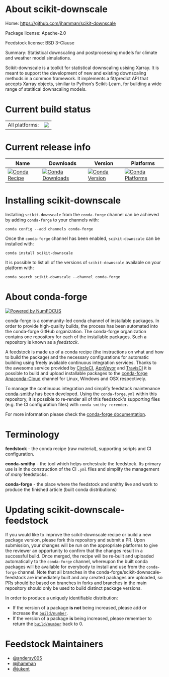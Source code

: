 About scikit-downscale
======================

Home: https://github.com/jhamman/scikit-downscale

Package license: Apache-2.0

Feedstock license: BSD 3-Clause

Summary: Statistical downscaling and postprocessing models for climate and weather model simulations.

Scikit-downscale is a toolkit for statistical downscaling usising Xarray. It is meant to
support the development of new and existing downscaling methods in a common framework. It
implements a fit/predict API that accepts Xarray objects, similiar to Python’s Scikit-Learn,
for building a wide range of statitical downscaling models.


Current build status
====================


<table><tr><td>All platforms:</td>
    <td>
      <a href="https://dev.azure.com/conda-forge/feedstock-builds/_build/latest?definitionId=10083&branchName=master">
        <img src="https://dev.azure.com/conda-forge/feedstock-builds/_apis/build/status/scikit-downscale-feedstock?branchName=master">
      </a>
    </td>
  </tr>
</table>

Current release info
====================

| Name | Downloads | Version | Platforms |
| --- | --- | --- | --- |
| [![Conda Recipe](https://img.shields.io/badge/recipe-scikit--downscale-green.svg)](https://anaconda.org/conda-forge/scikit-downscale) | [![Conda Downloads](https://img.shields.io/conda/dn/conda-forge/scikit-downscale.svg)](https://anaconda.org/conda-forge/scikit-downscale) | [![Conda Version](https://img.shields.io/conda/vn/conda-forge/scikit-downscale.svg)](https://anaconda.org/conda-forge/scikit-downscale) | [![Conda Platforms](https://img.shields.io/conda/pn/conda-forge/scikit-downscale.svg)](https://anaconda.org/conda-forge/scikit-downscale) |

Installing scikit-downscale
===========================

Installing `scikit-downscale` from the `conda-forge` channel can be achieved by adding `conda-forge` to your channels with:

```
conda config --add channels conda-forge
```

Once the `conda-forge` channel has been enabled, `scikit-downscale` can be installed with:

```
conda install scikit-downscale
```

It is possible to list all of the versions of `scikit-downscale` available on your platform with:

```
conda search scikit-downscale --channel conda-forge
```


About conda-forge
=================

[![Powered by NumFOCUS](https://img.shields.io/badge/powered%20by-NumFOCUS-orange.svg?style=flat&colorA=E1523D&colorB=007D8A)](http://numfocus.org)

conda-forge is a community-led conda channel of installable packages.
In order to provide high-quality builds, the process has been automated into the
conda-forge GitHub organization. The conda-forge organization contains one repository
for each of the installable packages. Such a repository is known as a *feedstock*.

A feedstock is made up of a conda recipe (the instructions on what and how to build
the package) and the necessary configurations for automatic building using freely
available continuous integration services. Thanks to the awesome service provided by
[CircleCI](https://circleci.com/), [AppVeyor](https://www.appveyor.com/)
and [TravisCI](https://travis-ci.com/) it is possible to build and upload installable
packages to the [conda-forge](https://anaconda.org/conda-forge)
[Anaconda-Cloud](https://anaconda.org/) channel for Linux, Windows and OSX respectively.

To manage the continuous integration and simplify feedstock maintenance
[conda-smithy](https://github.com/conda-forge/conda-smithy) has been developed.
Using the ``conda-forge.yml`` within this repository, it is possible to re-render all of
this feedstock's supporting files (e.g. the CI configuration files) with ``conda smithy rerender``.

For more information please check the [conda-forge documentation](https://conda-forge.org/docs/).

Terminology
===========

**feedstock** - the conda recipe (raw material), supporting scripts and CI configuration.

**conda-smithy** - the tool which helps orchestrate the feedstock.
                   Its primary use is in the construction of the CI ``.yml`` files
                   and simplify the management of *many* feedstocks.

**conda-forge** - the place where the feedstock and smithy live and work to
                  produce the finished article (built conda distributions)


Updating scikit-downscale-feedstock
===================================

If you would like to improve the scikit-downscale recipe or build a new
package version, please fork this repository and submit a PR. Upon submission,
your changes will be run on the appropriate platforms to give the reviewer an
opportunity to confirm that the changes result in a successful build. Once
merged, the recipe will be re-built and uploaded automatically to the
`conda-forge` channel, whereupon the built conda packages will be available for
everybody to install and use from the `conda-forge` channel.
Note that all branches in the conda-forge/scikit-downscale-feedstock are
immediately built and any created packages are uploaded, so PRs should be based
on branches in forks and branches in the main repository should only be used to
build distinct package versions.

In order to produce a uniquely identifiable distribution:
 * If the version of a package **is not** being increased, please add or increase
   the [``build/number``](https://conda.io/docs/user-guide/tasks/build-packages/define-metadata.html#build-number-and-string).
 * If the version of a package **is** being increased, please remember to return
   the [``build/number``](https://conda.io/docs/user-guide/tasks/build-packages/define-metadata.html#build-number-and-string)
   back to 0.

Feedstock Maintainers
=====================

* [@andersy005](https://github.com/andersy005/)
* [@jhamman](https://github.com/jhamman/)
* [@jukent](https://github.com/jukent/)

